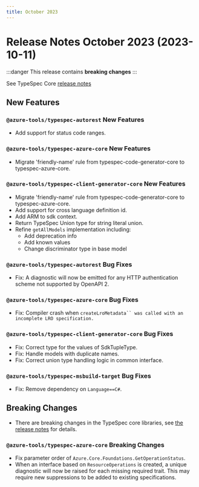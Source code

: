 ```yaml
---
title: October 2023
---
```


# Release Notes October 2023 (2023-10-11)

:::danger
This release contains **breaking changes**
:::

See TypeSpec Core [release notes](https://microsoft.github.io/typespec/release-notes/release-2023-10-11)

## New Features

### `@azure-tools/typespec-autorest` New Features

- Add support for status code ranges.

### `@azure-tools/typespec-azure-core` New Features

- Migrate 'friendly-name' rule from typespec-code-generator-core to typespec-azure-core.

### `@azure-tools/typespec-client-generator-core` New Features

- Migrate 'friendly-name' rule from typespec-code-generator-core to typespec-azure-core.
- Add support for cross language definition id.
- Add ARM to sdk context.
- Return TypeSpec Union type for string literal union.
- Refine `getAllModels` implementation including:
  - Add deprecation info
  - Add known values
  - Change discriminator type in base model

### `@azure-tools/typespec-autorest` Bug Fixes

- Fix: A diagnostic will now be emitted for any HTTP authentication scheme not supported by OpenAPI 2.

### `@azure-tools/typespec-azure-core` Bug Fixes

- Fix: Compiler crash when `createLroMetadata`` was called with an incomplete LRO specification.`

### `@azure-tools/typespec-client-generator-core` Bug Fixes

- Fix: Correct type for the values of SdkTupleType.
- Fix: Handle models with duplicate names.
- Fix: Correct union type handling logic in common interface.

### `@azure-tools/typespec-msbuild-target` Bug Fixes

- Fix: Remove dependency on `Language==C#`.

## Breaking Changes

- There are breaking changes in the TypeSpec core libraries, see [the release notes](https://microsoft.github.io/typespec/release-notes/release-2023-10-11) for details.

### `@azure-tools/typespec-azure-core` Breaking Changes

- Fix parameter order of `Azure.Core.Foundations.GetOperationStatus`.
- When an interface based on `ResourceOperations` is created, a unique diagnostic will now be raised for each missing required trait. This may require new suppressions to be added to existing specifications.
